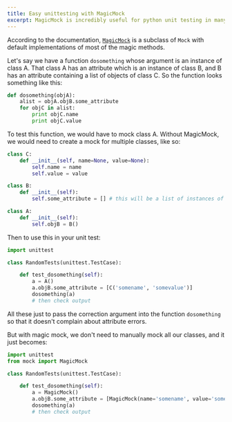 ```yaml
---
title: Easy unittesting with MagicMock
excerpt: MagicMock is incredibly useful for python unit testing in many ways. This is one use case where it is particularly convenient.
---
```


According to the documentation, [`MagicMock`](http://www.voidspace.org.uk/python/mock/magicmock.html#mock.MagicMock) is a subclass of `Mock` with default implementations of most of the magic methods. 

Let's say we have a function `dosomething` whose argument is an instance of class A. That class A has an attribute which is an instance of class B, and B has an attribute containing a list of objects of class C. So the function looks something like this:

```python
def dosomething(objA):
    alist = objA.objB.some_attribute
	for objC in alist:
		print objC.name
		print objC.value
```

To test this function, we would have to mock class A. Without MagicMock, we would need to create a mock for multiple classes, like so:

```python
class C:
	def __init__(self, name=None, value=None):
		self.name = name
		self.value = value

class B:
	def __init__(self):
		self.some_attribute = [] # this will be a list of instances of class C

class A:
	def __init__(self):
		self.objB = B()

```

Then to use this in your unit test:

```python
import unittest

class RandomTests(unittest.TestCase):

	def test_dosomething(self):
		a = A()
		a.objB.some_attribute = [C('somename', 'somevalue')]
		dosomething(a)
		# then check output
```

All these just to pass the correction argument into the function `dosomething` so that it doesn't complain about attribute errors. 

But with magic mock, we don't need to manually mock all our classes, and it just becomes:

```python
import unittest
from mock import MagicMock

class RandomTests(unittest.TestCase):

	def test_dosomething(self):
		a = MagicMock()
		a.objB.some_attribute = [MagicMock(name='somename', value='somevalue')]
		dosomething(a)
		# then check output
```
